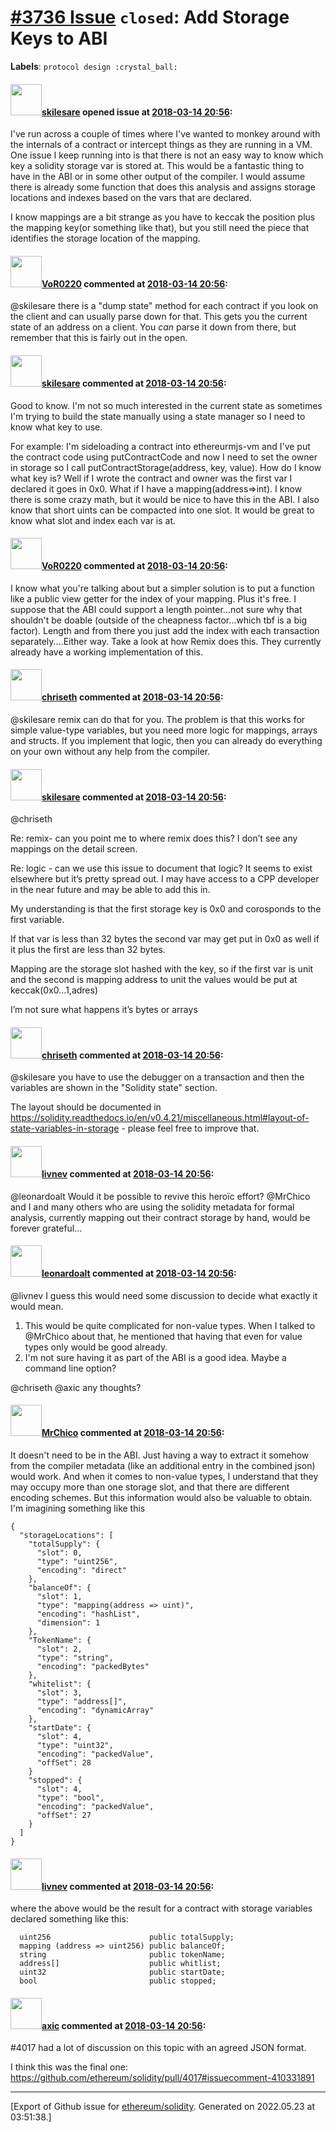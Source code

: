 # [\#3736 Issue](https://github.com/ethereum/solidity/issues/3736) `closed`: Add Storage Keys to ABI
**Labels**: `protocol design :crystal_ball:`


#### <img src="https://avatars.githubusercontent.com/u/643387?v=4" width="50">[skilesare](https://github.com/skilesare) opened issue at [2018-03-14 20:56](https://github.com/ethereum/solidity/issues/3736):

I've run across a couple of times where I've wanted to monkey around with the internals of a contract or intercept things as they are running in a VM.  One issue I keep running into is that there is not an easy way to know which key a solidity storage var is stored at.  This would be a fantastic thing to have in the ABI or in some other output of the compiler.  I would assume there is already some function that does this analysis and assigns storage locations and indexes based on the vars that are declared.

I know mappings are a bit strange as you have to keccak the position plus the mapping key(or something like that), but you still need the piece that identifies the storage location of the mapping.

#### <img src="https://avatars.githubusercontent.com/u/7756785?u=2893ea91743ac89ee3846d1f5c7209720e834129&v=4" width="50">[VoR0220](https://github.com/VoR0220) commented at [2018-03-14 20:56](https://github.com/ethereum/solidity/issues/3736#issuecomment-373196616):

@skilesare there is a "dump state" method for each contract if you look on the client and can usually parse down for that. This gets you the current state of an address on a client. You *can* parse it down from there, but remember that this is fairly out in the open.

#### <img src="https://avatars.githubusercontent.com/u/643387?v=4" width="50">[skilesare](https://github.com/skilesare) commented at [2018-03-14 20:56](https://github.com/ethereum/solidity/issues/3736#issuecomment-373204274):

Good to know.  I'm not so much interested in the current state as sometimes I'm trying to build the state manually using a state manager so I need to know what key to use.

For example: I'm sideloading a contract into ethereurmjs-vm and I've put the contract code using putContractCode and now I need to set the owner in storage so I call putContractStorage(address, key, value).  How do I know what key is?  Well if I wrote the contract and owner was the first var I declared it goes in 0x0.  What if I have a mapping(address=>int).  I know there is some crazy math, but it would be nice to have this in the ABI.  I also know that short uints can be compacted into one slot.  It would be great to know what slot and index each var is at.

#### <img src="https://avatars.githubusercontent.com/u/7756785?u=2893ea91743ac89ee3846d1f5c7209720e834129&v=4" width="50">[VoR0220](https://github.com/VoR0220) commented at [2018-03-14 20:56](https://github.com/ethereum/solidity/issues/3736#issuecomment-373206585):

I know what you're talking about but a simpler solution is to put a function like a public view getter for the index of your mapping. Plus it's free. I suppose that the ABI could support a length pointer...not sure why that shouldn't be doable (outside of the cheapness factor...which tbf is a big factor). Length and from there you just add the index with each transaction separately....Either way. Take a look at how Remix does this. They currently already have a working implementation of this.

#### <img src="https://avatars.githubusercontent.com/u/9073706?v=4" width="50">[chriseth](https://github.com/chriseth) commented at [2018-03-14 20:56](https://github.com/ethereum/solidity/issues/3736#issuecomment-373390704):

@skilesare remix can do that for you. The problem is that this works for simple value-type variables, but you need more logic for mappings, arrays and structs. If you implement that logic, then you can already do everything on your own without any help from the compiler.

#### <img src="https://avatars.githubusercontent.com/u/643387?v=4" width="50">[skilesare](https://github.com/skilesare) commented at [2018-03-14 20:56](https://github.com/ethereum/solidity/issues/3736#issuecomment-373431334):

@chriseth

Re: remix-  can you point me to where remix does this? I don’t see any mappings on the detail screen. 

Re: logic -  can we use this issue to document that logic? It seems to exist elsewhere but it’s pretty spread out. I may have access to a CPP developer in the near future and may be able to add this in. 

 My understanding is that the first storage key is 0x0 and corosponds to the first variable.

If that var is less than 32 bytes the second var may get put in 0x0 as well if it plus the first are less than 32 bytes.

Mapping are the storage slot hashed with the key, so if the first var is unit and the second is mapping address to unit the values would be put at keccak(0x0...1,adres)

I’m not sure what happens it’s bytes or arrays

#### <img src="https://avatars.githubusercontent.com/u/9073706?v=4" width="50">[chriseth](https://github.com/chriseth) commented at [2018-03-14 20:56](https://github.com/ethereum/solidity/issues/3736#issuecomment-373447460):

@skilesare you have to use the debugger on a transaction and then the variables are shown in the "Solidity state" section.

The layout should be documented in https://solidity.readthedocs.io/en/v0.4.21/miscellaneous.html#layout-of-state-variables-in-storage - please feel free to improve that.

#### <img src="https://avatars.githubusercontent.com/u/3964494?u=263e23481647e920d0ebad6044222b084e1e1fbb&v=4" width="50">[livnev](https://github.com/livnev) commented at [2018-03-14 20:56](https://github.com/ethereum/solidity/issues/3736#issuecomment-480265596):

@leonardoalt Would it be possible to revive this heroïc effort? @MrChico and I and many others who are using the solidity metadata for formal analysis, currently mapping out their contract storage by hand, would be forever grateful...

#### <img src="https://avatars.githubusercontent.com/u/504195?u=ce2facd14af9fd474ebff49f0d44891f56f7500f&v=4" width="50">[leonardoalt](https://github.com/leonardoalt) commented at [2018-03-14 20:56](https://github.com/ethereum/solidity/issues/3736#issuecomment-480303786):

@livnev I guess this would need some discussion to decide what exactly it would mean. 
1. This would be quite complicated for non-value types. When I talked to @MrChico about that, he mentioned that having that even for value types only would be good already.
2. I'm not sure having it as part of the ABI is a good idea. Maybe a command line option?

@chriseth @axic any thoughts?

#### <img src="https://avatars.githubusercontent.com/u/8930559?u=7f8a8e1e1710a04c8303093b928a943ae89464b2&v=4" width="50">[MrChico](https://github.com/MrChico) commented at [2018-03-14 20:56](https://github.com/ethereum/solidity/issues/3736#issuecomment-480438890):

It doesn't need to be in the ABI. Just having a way to extract it somehow from the compiler metadata (like an additional entry in the combined json) would work. And when it comes to non-value types, I understand that they may occupy more than one storage slot, and that there are different encoding schemes. But this information would also be valuable to obtain. I'm imagining something like this
```
{
  "storageLocations": [
    "totalSupply": {
      "slot": 0,
      "type": "uint256",
      "encoding": "direct"
    },
    "balanceOf": {
      "slot": 1,
      "type": "mapping(address => uint)",
      "encoding": "hashList",
      "dimension": 1
    },
    "TokenName": {
      "slot": 2,
      "type": "string",
      "encoding": "packedBytes"
    },
    "whitelist": {
      "slot": 3,
      "type": "address[]",
      "encoding": "dynamicArray"
    },
    "startDate": {
      "slot": 4,
      "type": "uint32",
      "encoding": "packedValue",
      "offSet": 28
    }
    "stopped": {
      "slot": 4,
      "type": "bool",
      "encoding": "packedValue",
      "offSet": 27
    }
  ]
}
  ```

#### <img src="https://avatars.githubusercontent.com/u/3964494?u=263e23481647e920d0ebad6044222b084e1e1fbb&v=4" width="50">[livnev](https://github.com/livnev) commented at [2018-03-14 20:56](https://github.com/ethereum/solidity/issues/3736#issuecomment-480488201):

where the above would be the result for a contract with storage variables declared something like this:

```solidity
  uint256                      public totalSupply;
  mapping (address => uint256) public balanceOf;
  string                       public tokenName;
  address[]                    public whitlist;
  uint32                       public startDate;
  bool                         public stopped;
```

#### <img src="https://avatars.githubusercontent.com/u/20340?v=4" width="50">[axic](https://github.com/axic) commented at [2018-03-14 20:56](https://github.com/ethereum/solidity/issues/3736#issuecomment-480554082):

#4017 had a lot of discussion on this topic with an agreed JSON format.

I think this was the final one: https://github.com/ethereum/solidity/pull/4017#issuecomment-410331891


-------------------------------------------------------------------------------



[Export of Github issue for [ethereum/solidity](https://github.com/ethereum/solidity). Generated on 2022.05.23 at 03:51:38.]
